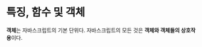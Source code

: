 # 특징, 함수 및 객체

**객체**는 자바스크립트의 기본 단위다. 자바스크립트의 모든 것은 **객체와 객체들의 상호작용**이다. 
<!--stackedit_data:
eyJoaXN0b3J5IjpbLTg4NTg0NDcwLC0yMDg4NzQ2NjEyXX0=
-->